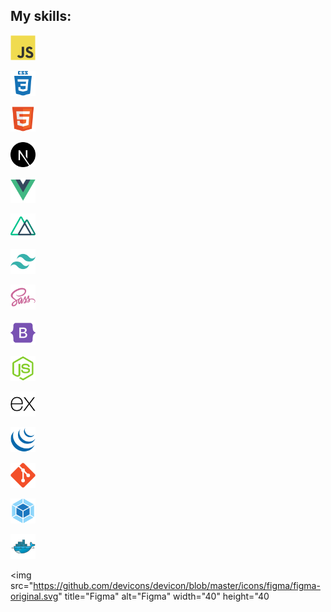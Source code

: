 

## My skills:
<div>
<img src="https://github.com/devicons/devicon/blob/master/icons/javascript/javascript-original.svg" title="JavaScript" alt="JavaScript" width="40" height="40"/>&nbsp;

<img src="https://github.com/devicons/devicon/blob/master/icons/css3/css3-plain-wordmark.svg" title="CSS3" alt="CSS" width="40" height="40"/>&nbsp;

<img src="https://github.com/devicons/devicon/blob/master/icons/html5/html5-original.svg" title="HTML5" alt="HTML" width="40" height="40"/>&nbsp;

<img src="https://github.com/devicons/devicon/blob/master/icons/nextjs/nextjs-original.svg" title="Next.JS" width="40" height="40"/>&nbsp;

<img src="https://github.com/devicons/devicon/blob/master/icons/vuejs/vuejs-original.svg" title="Vue" width="40" height="40"/>&nbsp;

<img src="https://github.com/devicons/devicon/blob/master/icons/nuxtjs/nuxtjs-original.svg" title="Nuxt" alt="Nuxt" width="40" height="40"/>&nbsp;

<img src="https://github.com/devicons/devicon/blob/master/icons/tailwindcss/tailwindcss-plain.svg" title="Tailwind CSS" alt="Tailwind CSS" width="40" height="40"/>&nbsp;

<img src="https://github.com/devicons/devicon/blob/master/icons/sass/sass-original.svg" title="SASS" alt="SASS" width="40" height="40"/>&nbsp;

<img src="https://github.com/devicons/devicon/blob/master/icons/bootstrap/bootstrap-plain.svg" title="Bootstrap" alt="Tailwind CSS" width="40" height="40"/>&nbsp;

<img src="https://github.com/devicons/devicon/blob/master/icons/nodejs/nodejs-original.svg" title="NodeJS" alt="NodeJS" width="40" height="40"/>&nbsp;

<img src="https://github.com/devicons/devicon/blob/master/icons/express/express-original.svg" title="Express" alt="Express" width="40" height="40"/>&nbsp;

<img src="https://github.com/devicons/devicon/blob/master/icons/jquery/jquery-original.svg" title="jQuery" alt="jQuery" width="40" height="40"/>&nbsp;

<img src="https://github.com/devicons/devicon/blob/master/icons/git/git-original.svg" title="Git" alt="Git" width="40" height="40"/>

<img src="https://github.com/devicons/devicon/blob/master/icons/webpack/webpack-original.svg" title="Webpack" alt="Webpack" width="40" height="40"/>&nbsp;

<img src="https://github.com/devicons/devicon/blob/master/icons/docker/docker-original.svg" title="Docker" alt="Docker" width="40" height="40"/>&nbsp;

<img src="https://github.com/devicons/devicon/blob/master/icons/figma/figma-original.svg" title="Figma" alt="Figma" width="40" height="40
